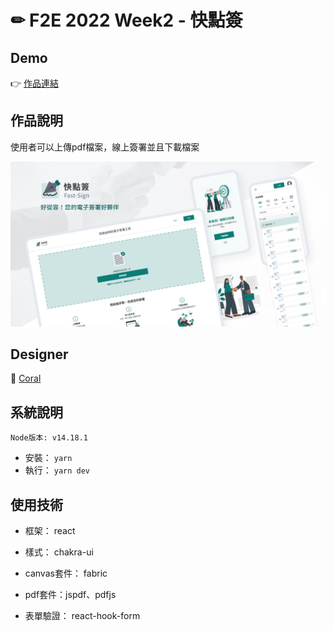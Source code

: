# ✏ F2E 2022 Week2 - 快點簽

## Demo

👉 [作品連結](https://f2e-2022-sign.vercel.app/)

## 作品說明
 使用者可以上傳pdf檔案，線上簽署並且下載檔案

![image](./public/Thumbnail.jpg)

## Designer

👏  [Coral](https://2022.thef2e.com/users/12061549261449593305)


## 系統說明

`Node版本: v14.18.1`

- 安裝： `yarn`
- 執行： `yarn dev`

## 使用技術
- 框架： react

- 樣式： chakra-ui

- canvas套件： fabric

- pdf套件：jspdf、pdfjs

- 表單驗證： react-hook-form

